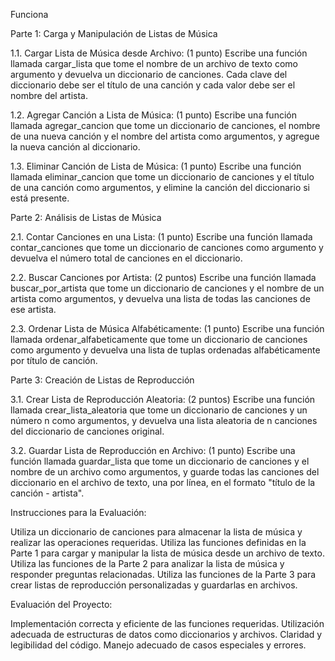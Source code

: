 Funciona

Parte 1: Carga y Manipulación de Listas de Música

1.1. Cargar Lista de Música desde Archivo: (1 punto)
Escribe una función llamada cargar_lista que tome el nombre de un archivo de texto como argumento y devuelva un diccionario de canciones. Cada clave del diccionario debe ser el título de una canción y cada valor debe ser el nombre del artista.

1.2. Agregar Canción a Lista de Música: (1 punto)
Escribe una función llamada agregar_cancion que tome un diccionario de canciones, el nombre de una nueva canción y el nombre del artista como argumentos, y agregue la nueva canción al diccionario.

1.3. Eliminar Canción de Lista de Música: (1 punto)
Escribe una función llamada eliminar_cancion que tome un diccionario de canciones y el título de una canción como argumentos, y elimine la canción del diccionario si está presente.

Parte 2: Análisis de Listas de Música

2.1. Contar Canciones en una Lista: (1 punto)
Escribe una función llamada contar_canciones que tome un diccionario de canciones como argumento y devuelva el número total de canciones en el diccionario.

2.2. Buscar Canciones por Artista: (2 puntos)
Escribe una función llamada buscar_por_artista que tome un diccionario de canciones y el nombre de un artista como argumentos, y devuelva una lista de todas las canciones de ese artista.

2.3. Ordenar Lista de Música Alfabéticamente: (1 punto)
Escribe una función llamada ordenar_alfabeticamente que tome un diccionario de canciones como argumento y devuelva una lista de tuplas ordenadas alfabéticamente por título de canción.

Parte 3: Creación de Listas de Reproducción

3.1. Crear Lista de Reproducción Aleatoria: (2 puntos)
Escribe una función llamada crear_lista_aleatoria que tome un diccionario de canciones y un número n como argumentos, y devuelva una lista aleatoria de n canciones del diccionario de canciones original.

3.2. Guardar Lista de Reproducción en Archivo: (1 punto)
Escribe una función llamada guardar_lista que tome un diccionario de canciones y el nombre de un archivo como argumentos, y guarde todas las canciones del diccionario en el archivo de texto, una por línea, en el formato "título de la canción - artista".

Instrucciones para la Evaluación:

Utiliza un diccionario de canciones para almacenar la lista de música y realizar las operaciones requeridas.
Utiliza las funciones definidas en la Parte 1 para cargar y manipular la lista de música desde un archivo de texto.
Utiliza las funciones de la Parte 2 para analizar la lista de música y responder preguntas relacionadas.
Utiliza las funciones de la Parte 3 para crear listas de reproducción personalizadas y guardarlas en archivos.

Evaluación del Proyecto:

Implementación correcta y eficiente de las funciones requeridas.
Utilización adecuada de estructuras de datos como diccionarios y archivos.
Claridad y legibilidad del código.
Manejo adecuado de casos especiales y errores.